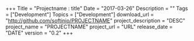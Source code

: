 +++
Title = "Projectname : title"
Date = "2017-03-26"
Description = ""
Tags = ["Development"]
Topics = ["Development"]
download_url = "http://github.com/softinio/PROJECTNAME"
project_description = "DESC"
project_name = "PROJECTNAME"
project_url = "URL"
release_date = "DATE"
version = "0.2"
+++
